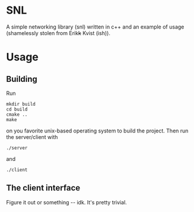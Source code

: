 # SNL
A simple networking library (snl) written in c++ and an example of usage (shamelessly stolen from Erik~~k~~ Kvist (ish)).

# Usage
## Building
Run
```
mkdir build
cd build
cmake ..
make
```
on you favorite unix-based operating system to build the project.
Then run the server/client with
```
./server
```
and
```
./client
```

## The client interface
Figure it out or something -- idk. It's pretty trivial.